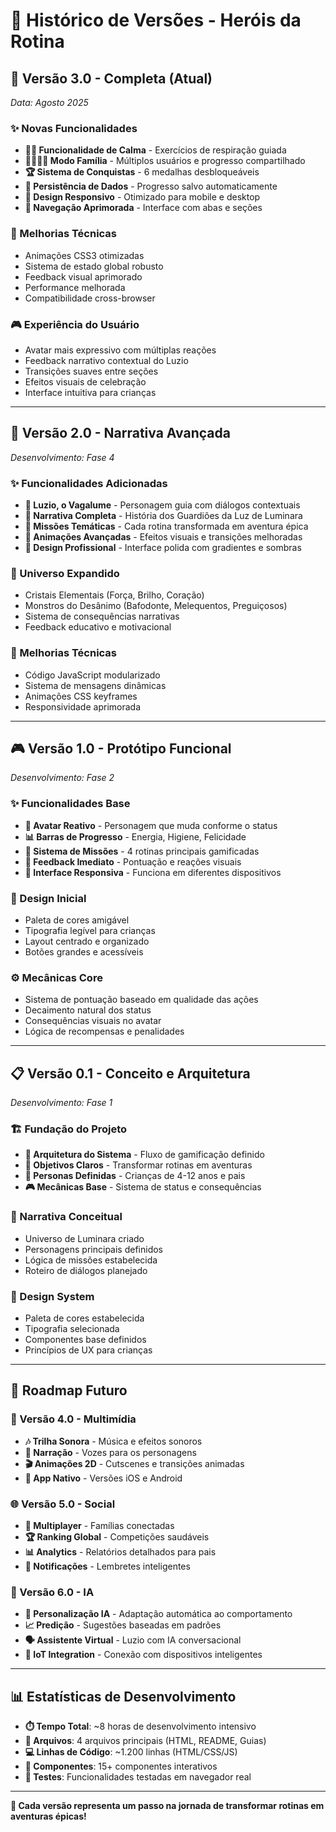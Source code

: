 # 📝 Histórico de Versões - Heróis da Rotina

## 🚀 Versão 3.0 - Completa (Atual)
*Data: Agosto 2025*

### ✨ Novas Funcionalidades
- **🧘‍♀️ Funcionalidade de Calma** - Exercícios de respiração guiada
- **👨‍👩‍👧‍👦 Modo Família** - Múltiplos usuários e progresso compartilhado
- **🏆 Sistema de Conquistas** - 6 medalhas desbloqueáveis
- **💾 Persistência de Dados** - Progresso salvo automaticamente
- **📱 Design Responsivo** - Otimizado para mobile e desktop
- **🎨 Navegação Aprimorada** - Interface com abas e seções

### 🔧 Melhorias Técnicas
- Animações CSS3 otimizadas
- Sistema de estado global robusto
- Feedback visual aprimorado
- Performance melhorada
- Compatibilidade cross-browser

### 🎮 Experiência do Usuário
- Avatar mais expressivo com múltiplas reações
- Feedback narrativo contextual do Luzio
- Transições suaves entre seções
- Efeitos visuais de celebração
- Interface intuitiva para crianças

---

## 🌟 Versão 2.0 - Narrativa Avançada
*Desenvolvimento: Fase 4*

### ✨ Funcionalidades Adicionadas
- **🌟 Luzio, o Vagalume** - Personagem guia com diálogos contextuais
- **📖 Narrativa Completa** - História dos Guardiões da Luz de Luminara
- **🎯 Missões Temáticas** - Cada rotina transformada em aventura épica
- **💫 Animações Avançadas** - Efeitos visuais e transições melhoradas
- **🎨 Design Profissional** - Interface polida com gradientes e sombras

### 🏰 Universo Expandido
- Cristais Elementais (Força, Brilho, Coração)
- Monstros do Desânimo (Bafodonte, Melequentos, Preguiçosos)
- Sistema de consequências narrativas
- Feedback educativo e motivacional

### 🔧 Melhorias Técnicas
- Código JavaScript modularizado
- Sistema de mensagens dinâmicas
- Animações CSS keyframes
- Responsividade aprimorada

---

## 🎮 Versão 1.0 - Protótipo Funcional
*Desenvolvimento: Fase 2*

### ✨ Funcionalidades Base
- **👤 Avatar Reativo** - Personagem que muda conforme o status
- **📊 Barras de Progresso** - Energia, Higiene, Felicidade
- **🎯 Sistema de Missões** - 4 rotinas principais gamificadas
- **🎉 Feedback Imediato** - Pontuação e reações visuais
- **📱 Interface Responsiva** - Funciona em diferentes dispositivos

### 🎨 Design Inicial
- Paleta de cores amigável
- Tipografia legível para crianças
- Layout centrado e organizado
- Botões grandes e acessíveis

### ⚙️ Mecânicas Core
- Sistema de pontuação baseado em qualidade das ações
- Decaimento natural dos status
- Consequências visuais no avatar
- Lógica de recompensas e penalidades

---

## 📋 Versão 0.1 - Conceito e Arquitetura
*Desenvolvimento: Fase 1*

### 🏗️ Fundação do Projeto
- **📐 Arquitetura do Sistema** - Fluxo de gamificação definido
- **🎯 Objetivos Claros** - Transformar rotinas em aventuras
- **👥 Personas Definidas** - Crianças de 4-12 anos e pais
- **🎮 Mecânicas Base** - Sistema de status e consequências

### 📖 Narrativa Conceitual
- Universo de Luminara criado
- Personagens principais definidos
- Lógica de missões estabelecida
- Roteiro de diálogos planejado

### 🎨 Design System
- Paleta de cores estabelecida
- Tipografia selecionada
- Componentes base definidos
- Princípios de UX para crianças

---

## 🔮 Roadmap Futuro

### 🎵 Versão 4.0 - Multimídia
- **🎶 Trilha Sonora** - Música e efeitos sonoros
- **🎤 Narração** - Vozes para os personagens
- **🎬 Animações 2D** - Cutscenes e transições animadas
- **📱 App Nativo** - Versões iOS e Android

### 🌐 Versão 5.0 - Social
- **👥 Multiplayer** - Famílias conectadas
- **🏆 Ranking Global** - Competições saudáveis
- **📊 Analytics** - Relatórios detalhados para pais
- **🔔 Notificações** - Lembretes inteligentes

### 🤖 Versão 6.0 - IA
- **🧠 Personalização IA** - Adaptação automática ao comportamento
- **📈 Predição** - Sugestões baseadas em padrões
- **🗣️ Assistente Virtual** - Luzio com IA conversacional
- **📱 IoT Integration** - Conexão com dispositivos inteligentes

---

## 📊 Estatísticas de Desenvolvimento

- **⏱️ Tempo Total**: ~8 horas de desenvolvimento intensivo
- **📁 Arquivos**: 4 arquivos principais (HTML, README, Guias)
- **💻 Linhas de Código**: ~1.200 linhas (HTML/CSS/JS)
- **🎨 Componentes**: 15+ componentes interativos
- **🧪 Testes**: Funcionalidades testadas em navegador real

---

**🌟 Cada versão representa um passo na jornada de transformar rotinas em aventuras épicas!**

